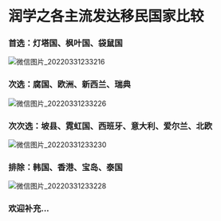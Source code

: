 # 润学之各主流发达移民国家比较
### 首选：灯塔国、枫叶国、袋鼠国
![微信图片_20220331233216](https://user-images.githubusercontent.com/102746555/161093567-cfa13436-f859-4cb9-9fc1-a86aeebc3c33.png)
### 次选：腐国、欧洲、新西兰、瑞典
![微信图片_20220331233226](https://user-images.githubusercontent.com/102746555/161093745-33e72059-09cb-4b1f-8b51-aea1093ac419.png)
### 次次选：坡县、霓虹国、西班牙、意大利、爱尔兰、北欧
![微信图片_20220331233230](https://user-images.githubusercontent.com/102746555/161094045-7e183111-11a5-49be-9d16-fe5edb67ab0e.png)
### 排除：韩国、香港、宝岛、泰国
![微信图片_20220331233228](https://user-images.githubusercontent.com/102746555/161093846-86cffc8c-e03e-4450-907a-f2699c2dc025.png)
### 欢迎补充...
